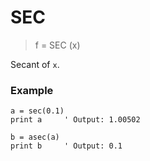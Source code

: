 # SEC

> f = SEC (x)

Secant of `x`.

### Example

```
a = sec(0.1)
print a     ' Output: 1.00502

b = asec(a)
print b     ' Output: 0.1
```
